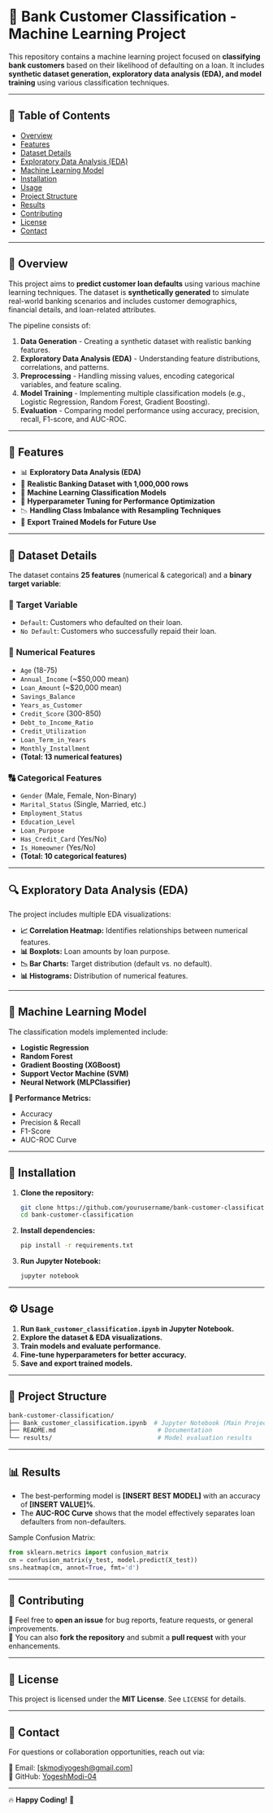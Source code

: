 # 📌 Bank Customer Classification - Machine Learning Project

This repository contains a machine learning project focused on **classifying bank customers** based on their likelihood of defaulting on a loan. It includes **synthetic dataset generation, exploratory data analysis (EDA), and model training** using various classification techniques.

---

## 📜 Table of Contents

- [Overview](#-overview)
- [Features](#-features)
- [Dataset Details](#-dataset-details)
- [Exploratory Data Analysis (EDA)](#-exploratory-data-analysis-eda)
- [Machine Learning Model](#-machine-learning-model)
- [Installation](#-installation)
- [Usage](#-usage)
- [Project Structure](#-project-structure)
- [Results](#-results)
- [Contributing](#-contributing)
- [License](#-license)
- [Contact](#-contact)

---

## 🎯 Overview

This project aims to **predict customer loan defaults** using various machine learning techniques. The dataset is **synthetically generated** to simulate real-world banking scenarios and includes customer demographics, financial details, and loan-related attributes.

The pipeline consists of:

1. **Data Generation** - Creating a synthetic dataset with realistic banking features.
2. **Exploratory Data Analysis (EDA)** - Understanding feature distributions, correlations, and patterns.
3. **Preprocessing** - Handling missing values, encoding categorical variables, and feature scaling.
4. **Model Training** - Implementing multiple classification models (e.g., Logistic Regression, Random Forest, Gradient Boosting).
5. **Evaluation** - Comparing model performance using accuracy, precision, recall, F1-score, and AUC-ROC.

---

## 🚀 Features

- 📊 **Exploratory Data Analysis (EDA)**
- 🏦 **Realistic Banking Dataset with 1,000,000 rows**
- 🤖 **Machine Learning Classification Models**
- 🎯 **Hyperparameter Tuning for Performance Optimization**
- 📉 **Handling Class Imbalance with Resampling Techniques**
- 📁 **Export Trained Models for Future Use**

---

## 📂 Dataset Details

The dataset contains **25 features** (numerical & categorical) and a **binary target variable**:

### 🎯 **Target Variable**
- `Default`: Customers who defaulted on their loan.
- `No Default`: Customers who successfully repaid their loan.

### 🔢 **Numerical Features**
- `Age` (18-75)
- `Annual_Income` (~$50,000 mean)
- `Loan_Amount` (~$20,000 mean)
- `Savings_Balance`
- `Years_as_Customer`
- `Credit_Score` (300-850)
- `Debt_to_Income_Ratio`
- `Credit_Utilization`
- `Loan_Term_in_Years`
- `Monthly_Installment`
- **(Total: 13 numerical features)**

### 🔠 **Categorical Features**
- `Gender` (Male, Female, Non-Binary)
- `Marital_Status` (Single, Married, etc.)
- `Employment_Status`
- `Education_Level`
- `Loan_Purpose`
- `Has_Credit_Card` (Yes/No)
- `Is_Homeowner` (Yes/No)
- **(Total: 10 categorical features)**

---

## 🔍 Exploratory Data Analysis (EDA)

The project includes multiple EDA visualizations:

- **📈 Correlation Heatmap:** Identifies relationships between numerical features.
- **📊 Boxplots:** Loan amounts by loan purpose.
- **📉 Bar Charts:** Target distribution (default vs. no default).
- **📊 Histograms:** Distribution of numerical features.

---

## 🤖 Machine Learning Model

The classification models implemented include:

- **Logistic Regression**
- **Random Forest**
- **Gradient Boosting (XGBoost)**
- **Support Vector Machine (SVM)**
- **Neural Network (MLPClassifier)**

📌 **Performance Metrics:**
- Accuracy
- Precision & Recall
- F1-Score
- AUC-ROC Curve

---

## 💾 Installation

1. **Clone the repository:**
   ```bash
   git clone https://github.com/yourusername/bank-customer-classification.git
   cd bank-customer-classification
   ```

2. **Install dependencies:**
   ```bash
   pip install -r requirements.txt
   ```

3. **Run Jupyter Notebook:**
   ```bash
   jupyter notebook
   ```

---

## ⚙️ Usage

1. **Run `Bank_customer_classification.ipynb` in Jupyter Notebook.**
2. **Explore the dataset & EDA visualizations.**
3. **Train models and evaluate performance.**
4. **Fine-tune hyperparameters for better accuracy.**
5. **Save and export trained models.**

---

## 📁 Project Structure

```bash
bank-customer-classification/
├── Bank_customer_classification.ipynb  # Jupyter Notebook (Main Project)                  
├── README.md                            # Documentation
└── results/                             # Model evaluation results
```

---

## 📊 Results

- The best-performing model is **[INSERT BEST MODEL]** with an accuracy of **[INSERT VALUE]%**.
- The **AUC-ROC Curve** shows that the model effectively separates loan defaulters from non-defaulters.

Sample Confusion Matrix:
```python
from sklearn.metrics import confusion_matrix
cm = confusion_matrix(y_test, model.predict(X_test))
sns.heatmap(cm, annot=True, fmt='d')
```

---

## 🤝 Contributing

🔹 Feel free to **open an issue** for bug reports, feature requests, or general improvements.  
🔹 You can also **fork the repository** and submit a **pull request** with your enhancements.

---

## 📜 License

This project is licensed under the **MIT License**. See `LICENSE` for details.

---

## 📩 Contact

For questions or collaboration opportunities, reach out via:

📧 Email: [skmodiyogesh@gmail.com]  
🔗 GitHub: [YogeshModi-04](https://github.com/YogeshModi-04)

---

🔥 **Happy Coding!** 🚀
